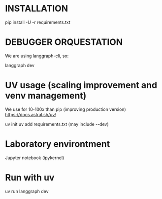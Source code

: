 # INSTALLATION

pip install -U -r requirements.txt

# DEBUGGER ORQUESTATION

We are using langgraph-cli, so:

langgraph dev

# UV usage (scaling improvement and venv management)

We use for 10-100x than pip (improving production version)
https://docs.astral.sh/uv/

uv init
uv add requirements.txt (may include --dev)

# Laboratory environtment

Jupyter notebook (ipykernel)

# Run with uv

uv run langgraph dev